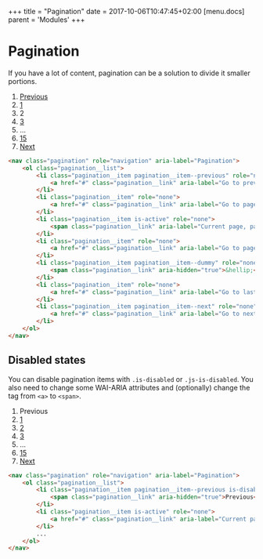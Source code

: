 +++
title = "Pagination"
date = 2017-10-06T10:47:45+02:00
[menu.docs]
parent = 'Modules'
+++

# Pagination

If you have a lot of content, pagination can be a solution to divide it smaller portions.

<div class="fp-example">
	<nav class="pagination" role="navigation" aria-label="Pagination">
		<ol class="pagination__list">
			<li class="pagination__item pagination__item--previous" role="none">
				<a href="#" class="pagination__link" aria-label="Go to previous page, page 1">Previous</a>
			</li>
			<li class="pagination__item" role="none">
				<a href="#" class="pagination__link" aria-label="Go to page 1">1</a>
			</li>
			<li class="pagination__item is-active" role="none">
				<span class="pagination__link" aria-label="Current page, page 2" aria-current="true">2</span>
			</li>
			<li class="pagination__item" role="none">
				<a href="#" class="pagination__link" aria-label="Go to page 3">3</a>
			</li>
			<li class="pagination__item pagination__item--dummy" role="none">
				<span class="pagination__link" aria-hidden="true">&hellip;</span>
			</li>
			<li class="pagination__item" role="none">
				<a href="#" class="pagination__link" aria-label="Go to last page, page 15">15</a>
			</li>
			<li class="pagination__item pagination__item--next" role="none">
				<a href="#" class="pagination__link" aria-label="Go to next page, page 2">Next</a>
			</li>
		</ol>
	</nav>
</div>

```html
<nav class="pagination" role="navigation" aria-label="Pagination">
	<ol class="pagination__list">
		<li class="pagination__item pagination__item--previous" role="none">
			<a href="#" class="pagination__link" aria-label="Go to previous page, page 1">Previous</a>
		</li>
		<li class="pagination__item" role="none">
			<a href="#" class="pagination__link" aria-label="Go to page 1">1</a>
		</li>
		<li class="pagination__item is-active" role="none">
			<span class="pagination__link" aria-label="Current page, page 2" aria-current="true">2</span>
		</li>
		<li class="pagination__item" role="none">
			<a href="#" class="pagination__link" aria-label="Go to page 3">3</a>
		</li>
		<li class="pagination__item pagination__item--dummy" role="none">
			<span class="pagination__link" aria-hidden="true">&hellip;</span>
		</li>
		<li class="pagination__item" role="none">
			<a href="#" class="pagination__link" aria-label="Go to last page, page 15">15</a>
		</li>
		<li class="pagination__item pagination__item--next" role="none">
			<a href="#" class="pagination__link" aria-label="Go to next page, page 2">Next</a>
		</li>
	</ol>
</nav>
```

## Disabled states

You can disable pagination items with `.is-disabled` or `.js-is-disabled`. You also need to change some WAI-ARIA attributes and (optionally) change the tag from `<a>` to `<span>`.

<div class="fp-example">
	<nav class="pagination" role="navigation" aria-label="Pagination">
		<ol class="pagination__list">
			<li class="pagination__item pagination__item--previous is-disabled" role="none">
				<span class="pagination__link" aria-hidden="true">Previous</span>
			</li>
			<li class="pagination__item is-active" role="none">
				<a href="#" class="pagination__link" aria-label="Current page, page 1" aria-current="true">1</a>
			</li>
			<li class="pagination__item" role="none">
				<a href="#" class="pagination__link" aria-label="Go to page 2">2</a>
			</li>
			<li class="pagination__item" role="none">
				<a href="#" class="pagination__link" aria-label="Go to page 3">3</a>
			</li>
			<li class="pagination__item pagination__item--dummy" role="none">
				<span class="pagination__link" aria-hidden="true">&hellip;</span>
			</li>
			<li class="pagination__item" role="none">
				<a href="#" class="pagination__link" aria-label="Go to last page, page 15">15</a>
			</li>
			<li class="pagination__item pagination__item--next" role="none">
				<a href="#" class="pagination__link" aria-label="Go to next page, page 2">Next</a>
			</li>
		</ol>
	</nav>
</div>

```html
<nav class="pagination" role="navigation" aria-label="Pagination">
	<ol class="pagination__list">
		<li class="pagination__item pagination__item--previous is-disabled" role="none">
			<span class="pagination__link" aria-hidden="true">Previous</span>
		</li>
		<li class="pagination__item is-active" role="none">
			<a href="#" class="pagination__link" aria-label="Current page, page 1" aria-current="true">1</a>
		</li>
		...
	</ol>
</nav>
```

